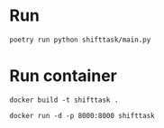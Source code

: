 # Run
```bash
poetry run python shifttask/main.py
```

# Run container
```
docker build -t shifttask .
```

```
docker run -d -p 8000:8000 shifttask
```
